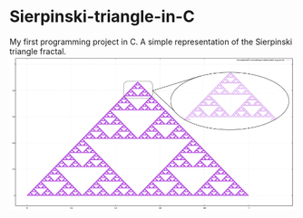 # Sierpinski-triangle-in-C
My first programming project in C. A simple representation of the Sierpinski triangle fractal.
![Sierpinski triangle](/images/Sierpinski.png)
